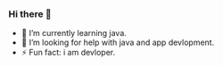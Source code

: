### Hi there 👋

- 🌱 I’m currently learning java.
- 🤔 I’m looking for help with java and app devlopment.
- ⚡ Fun fact: i am devloper.
